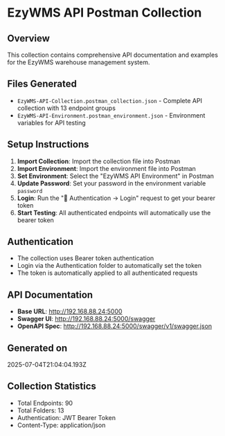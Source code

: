 # EzyWMS API Postman Collection

## Overview
This collection contains comprehensive API documentation and examples for the EzyWMS warehouse management system.

## Files Generated
- `EzyWMS-API-Collection.postman_collection.json` - Complete API collection with 13 endpoint groups
- `EzyWMS-API-Environment.postman_environment.json` - Environment variables for API testing

## Setup Instructions

1. **Import Collection**: Import the collection file into Postman
2. **Import Environment**: Import the environment file into Postman  
3. **Set Environment**: Select the "EzyWMS API Environment" in Postman
4. **Update Password**: Set your password in the environment variable `password`
5. **Login**: Run the "🔐 Authentication → Login" request to get your bearer token
6. **Start Testing**: All authenticated endpoints will automatically use the bearer token

## Authentication
- The collection uses Bearer token authentication
- Login via the Authentication folder to automatically set the token
- The token is automatically applied to all authenticated requests

## API Documentation
- **Base URL**: http://192.168.88.24:5000
- **Swagger UI**: http://192.168.88.24:5000/swagger
- **OpenAPI Spec**: http://192.168.88.24:5000/swagger/v1/swagger.json

## Generated on
2025-07-04T21:04:04.193Z

## Collection Statistics
- Total Endpoints: 90
- Total Folders: 13
- Authentication: JWT Bearer Token
- Content-Type: application/json
